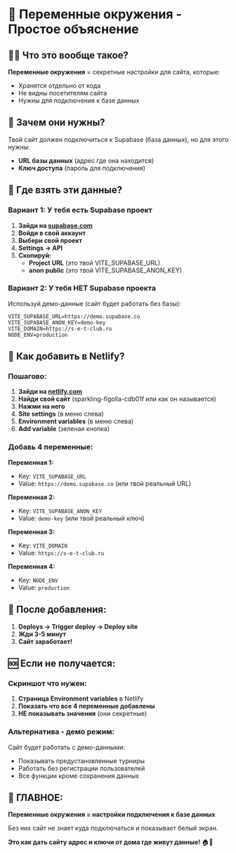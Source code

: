 # 🔑 Переменные окружения - Простое объяснение

## 🤷‍♂️ Что это вообще такое?

**Переменные окружения** = секретные настройки для сайта, которые:
- Хранятся отдельно от кода
- Не видны посетителям сайта  
- Нужны для подключения к базе данных

## 🎯 Зачем они нужны?

Твой сайт должен подключиться к Supabase (база данных), но для этого нужны:
- **URL базы данных** (адрес где она находится)
- **Ключ доступа** (пароль для подключения)

## 📍 Где взять эти данные?

### Вариант 1: У тебя есть Supabase проект
1. **Зайди на [supabase.com](https://supabase.com)**
2. **Войди в свой аккаунт**
3. **Выбери свой проект**
4. **Settings → API**
5. **Скопируй:**
   - **Project URL** (это твой VITE_SUPABASE_URL)
   - **anon public** (это твой VITE_SUPABASE_ANON_KEY)

### Вариант 2: У тебя НЕТ Supabase проекта
Используй демо-данные (сайт будет работать без базы):
```
VITE_SUPABASE_URL=https://demo.supabase.co
VITE_SUPABASE_ANON_KEY=demo-key
VITE_DOMAIN=https://s-e-t-club.ru
NODE_ENV=production
```

## 🔧 Как добавить в Netlify?

### Пошагово:
1. **Зайди на [netlify.com](https://netlify.com)**
2. **Найди свой сайт** (sparkling-figolla-cdb01f или как он называется)
3. **Нажми на него**
4. **Site settings** (в меню слева)
5. **Environment variables** (в меню слева)
6. **Add variable** (зеленая кнопка)

### Добавь 4 переменные:

**Переменная 1:**
- Key: `VITE_SUPABASE_URL`
- Value: `https://demo.supabase.co` (или твой реальный URL)

**Переменная 2:**
- Key: `VITE_SUPABASE_ANON_KEY`  
- Value: `demo-key` (или твой реальный ключ)

**Переменная 3:**
- Key: `VITE_DOMAIN`
- Value: `https://s-e-t-club.ru`

**Переменная 4:**
- Key: `NODE_ENV`
- Value: `production`

## 🚀 После добавления:

1. **Deploys → Trigger deploy → Deploy site**
2. **Жди 3-5 минут**
3. **Сайт заработает!**

## 🆘 Если не получается:

### Скриншот что нужен:
1. **Страница Environment variables** в Netlify
2. **Показать что все 4 переменные добавлены**
3. **НЕ показывать значения** (они секретные)

### Альтернатива - демо режим:
Сайт будет работать с демо-данными:
- Показывать предустановленные турниры
- Работать без регистрации пользователей
- Все функции кроме сохранения данных

## 🎯 ГЛАВНОЕ:

**Переменные окружения = настройки подключения к базе данных**

Без них сайт не знает куда подключаться и показывает белый экран.

**Это как дать сайту адрес и ключи от дома где живут данные!** 🏠🔑